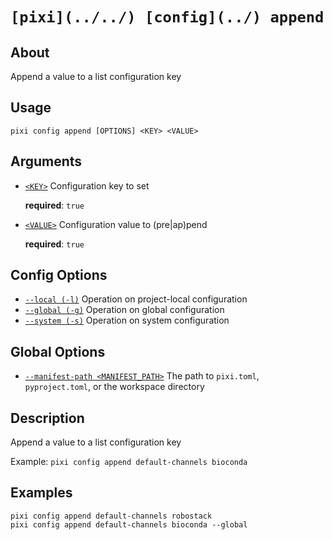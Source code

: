 # `[pixi](../../) [config](../) append`

## About

Append a value to a list configuration key

## Usage

```text
pixi config append [OPTIONS] <KEY> <VALUE>

```

## Arguments

- [`<KEY>`](#arg-%3CKEY%3E) Configuration key to set

  **required**: `true`

- [`<VALUE>`](#arg-%3CVALUE%3E) Configuration value to (pre|ap)pend

  **required**: `true`

## Config Options

- [`--local (-l)`](#arg---local) Operation on project-local configuration
- [`--global (-g)`](#arg---global) Operation on global configuration
- [`--system (-s)`](#arg---system) Operation on system configuration

## Global Options

- [`--manifest-path <MANIFEST_PATH>`](#arg---manifest-path) The path to `pixi.toml`, `pyproject.toml`, or the workspace directory

## Description

Append a value to a list configuration key

Example: `pixi config append default-channels bioconda`

## Examples

```shell
pixi config append default-channels robostack
pixi config append default-channels bioconda --global

```
